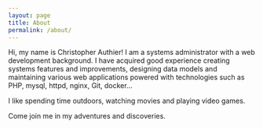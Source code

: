 ```yaml
---
layout: page
title: About
permalink: /about/
---
```


Hi, my name is Christopher Authier! I am a systems administrator with a web development background. I have acquired good experience creating systems features and improvements, designing data models and maintaining various web applications powered with technologies such as PHP, mysql, httpd, nginx, Git, docker...

I like spending time outdoors, watching movies and playing video games.

Come join me in my adventures and discoveries.
